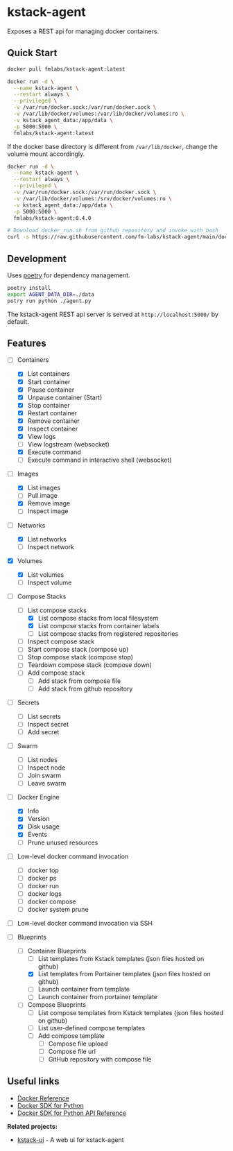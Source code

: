 # kstack-agent

Exposes a REST api for managing docker containers.


## Quick Start

```bash
docker pull fmlabs/kstack-agent:latest
```

```bash
docker run -d \
  --name kstack-agent \
  --restart always \
  --privileged \
  -v /var/run/docker.sock:/var/run/docker.sock \
  -v /var/lib/docker/volumes:/var/lib/docker/volumes:ro \
  -v kstack_agent_data:/app/data \
  -p 5000:5000 \
  fmlabs/kstack-agent:latest
```

If the docker base directory is different from `/var/lib/docker`, change the volume mount accordingly.

```bash
docker run -d \
  --name kstack-agent \
  --restart always \
  --privileged \
  -v /var/run/docker.sock:/var/run/docker.sock \
  -v /var/lib/docker/volumes:/srv/docker/volumes:ro \
  -v kstack_agent_data:/app/data \
  -p 5000:5000 \
  fmlabs/kstack-agent:0.4.0
```

```bash
# Download docker_run.sh from github repository and invoke with bash
curl -s https://raw.githubusercontent.com/fm-labs/kstack-agent/main/docker_run.sh | bash
```

## Development

Uses [poetry](https://python-poetry.org/) for dependency management.

```bash
poetry install
export AGENT_DATA_DIR=./data
potry run python ./agent.py
```

The kstack-agent REST api server is served at `http://localhost:5000/` by default.

## Features

- [ ] Containers
  - [x] List containers
  - [x] Start container
  - [x] Pause container
  - [x] Unpause container (Start)
  - [x] Stop container
  - [x] Restart container
  - [x] Remove container
  - [x] Inspect container
  - [x] View logs
  - [ ] View logstream (websocket)
  - [x] Execute command
  - [ ] Execute command in interactive shell (websocket)
- [ ] Images
  - [x] List images
  - [ ] Pull image
  - [x] Remove image
  - [ ] Inspect image
- [ ] Networks
  - [x] List networks
  - [ ] Inspect network
- [x] Volumes
  - [x] List volumes
  - [ ] Inspect volume
- [ ] Compose Stacks
  - [ ] List compose stacks
    - [x] List compose stacks from local filesystem
    - [x] List compose stacks from container labels
    - [ ] List compose stacks from registered repositories
  - [ ] Inspect compose stack
  - [ ] Start compose stack (compose up)
  - [ ] Stop compose stack (compose stop)
  - [ ] Teardown compose stack (compose down)
  - [ ] Add compose stack
    - [ ] Add stack from compose file
    - [ ] Add stack from github repository
- [ ] Secrets
  - [ ] List secrets
  - [ ] Inspect secret
  - [ ] Add secret
- [ ] Swarm
  - [ ] List nodes
  - [ ] Inspect node
  - [ ] Join swarm
  - [ ] Leave swarm
- [ ] Docker Engine
  - [x] Info
  - [x] Version
  - [x] Disk usage
  - [x] Events
  - [ ] Prune unused resources

- [ ] Low-level docker command invocation
  - [ ] docker top
  - [ ] docker ps
  - [ ] docker run
  - [ ] docker logs
  - [ ] docker compose
  - [ ] docker system prune
- [ ] Low-level docker command invocation via SSH

- [ ] Blueprints
  - [ ] Container Blueprints
    - [ ] List templates from Kstack templates (json files hosted on github)
    - [x] List templates from Portainer templates (json files hosted on github)
    - [ ] Launch container from template
    - [ ] Launch container from portainer template

  - [ ] Compose Blueprints
    - [ ] List compose templates from Kstack templates (json files hosted on github)
    - [ ] List user-defined compose templates
    - [ ] Add compose template
      - [ ] Compose file upload
      - [ ] Compose file url
      - [ ] GitHub repository with compose file

## Useful links

- [Docker Reference](https://docs.docker.com/reference/)
- [Docker SDK for Python](https://docker-py.readthedocs.io/en/stable/)
- [Docker SDK for Python API Reference](https://docker-py.readthedocs.io/en/stable/api.html)


**Related projects:**
- [kstack-ui](https://github.com/fm-labs/kstack-ui) - A web ui for kstack-agent